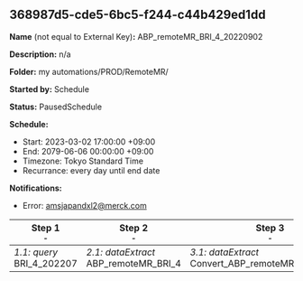 ## 368987d5-cde5-6bc5-f244-c44b429ed1dd

**Name** (not equal to External Key)**:** ABP_remoteMR_BRI_4_20220902

**Description:** n/a

**Folder:** my automations/PROD/RemoteMR/

**Started by:** Schedule

**Status:** PausedSchedule

**Schedule:**

* Start: 2023-03-02 17:00:00 +09:00
* End: 2079-06-06 00:00:00 +09:00
* Timezone: Tokyo Standard Time
* Recurrance: every day until end date

**Notifications:**

* Error: amsjapandxl2@merck.com

| Step 1<br>_<small>-</small>_ | Step 2<br>_<small>-</small>_ | Step 3<br>_<small>-</small>_ | Step 4<br>_<small>-</small>_ |
| --- | --- | --- | --- |
| _1.1: query_<br>BRI_4_202207 | _2.1: dataExtract_<br>ABP_remoteMR_BRI_4 | _3.1: dataExtract_<br>Convert_ABP_remoteMR_BRI_4_UTF8 | _4.1: fileTransfer_<br>ABP_remoteMR_BRI_4 |
